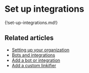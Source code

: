 # Set up integrations

{!set-up-integrations.md!}

## Related articles

* [Setting up your organization](/help/getting-your-organization-started-with-connect)
* [Bots and integrations](/help/bots-and-integrations)
* [Add a bot or integration](/help/add-a-bot-or-integration)
* [Add a custom linkifier](/help/add-a-custom-linkifier)
